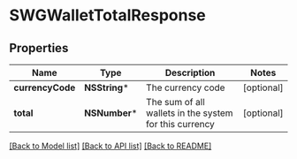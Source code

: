 # SWGWalletTotalResponse

## Properties
Name | Type | Description | Notes
------------ | ------------- | ------------- | -------------
**currencyCode** | **NSString*** | The currency code | [optional] 
**total** | **NSNumber*** | The sum of all wallets in the system for this currency | [optional] 

[[Back to Model list]](../README.md#documentation-for-models) [[Back to API list]](../README.md#documentation-for-api-endpoints) [[Back to README]](../README.md)


